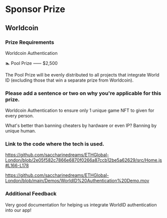 # Sponsor Prize

## Worldcoin

### Prize Requirements
Worldcoin Authentication

🏊 Pool Prize ⸺ $2,500

The Pool Prize will be evenly distributed to all projects that integrate World ID (excluding those that win a separate prize from Worldcoin).
    
### Please add a sentence or two on why you're applicable for this prize.
Worldcoin Authentication to ensure only 1 unique game NFT to given for every person.

What's better than banning cheaters by hardware or even IP? Banning by unique human.

### Link to the code where the tech is used.

https://github.com/saccharinedreams/ETHGlobal-London/blob/2e05f582c7866e6870f0266a87ccb12be5a62629/src/Home.js#L166-L178

https://github.com/saccharinedreams/ETHGlobal-London/blob/main/Demos/WorldID%20Authentication%20Demo.mov

### Additional Feedback

Very good documentation for helping us integrate WorldID authentication into our app!
